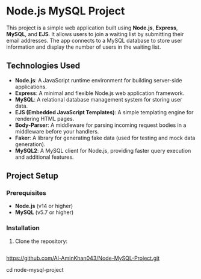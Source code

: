 # Node.js MySQL Project

This project is a simple web application built using **Node.js**, **Express**, **MySQL**, and **EJS**. It allows users to join a waiting list by submitting their email addresses. The app connects to a MySQL database to store user information and display the number of users in the waiting list.

## Technologies Used

- **Node.js**: A JavaScript runtime environment for building server-side applications.
- **Express**: A minimal and flexible Node.js web application framework.
- **MySQL**: A relational database management system for storing user data.
- **EJS (Embedded JavaScript Templates)**: A simple templating engine for rendering HTML pages.
- **Body-Parser**: A middleware for parsing incoming request bodies in a middleware before your handlers.
- **Faker**: A library for generating fake data (used for testing and mock data generation).
- **MySQL2**: A MySQL client for Node.js, providing faster query execution and additional features.

## Project Setup

### Prerequisites

- **Node.js** (v14 or higher)
- **MySQL** (v5.7 or higher)

### Installation

1. Clone the repository:
   ```bash
  https://github.com/Al-AminKhan043/Node-MySQL-Project.git
   
   cd node-mysql-project
